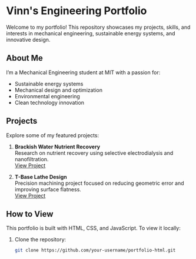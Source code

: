 # Vinn's Engineering Portfolio

Welcome to my portfolio! This repository showcases my projects, skills, and interests in mechanical engineering, sustainable energy systems, and innovative design.

## About Me
I’m a Mechanical Engineering student at MIT with a passion for:
- Sustainable energy systems
- Mechanical design and optimization
- Environmental engineering
- Clean technology innovation

## Projects
Explore some of my featured projects:
1. **Brackish Water Nutrient Recovery**  
   Research on nutrient recovery using selective electrodialysis and nanofiltration.  
   [View Project](src/projects/project-one.html)

2. **T-Base Lathe Design**  
   Precision machining project focused on reducing geometric error and improving surface flatness.  
   [View Project](src/projects/project-two.html)

## How to View
This portfolio is built with HTML, CSS, and JavaScript. To view it locally:
1. Clone the repository:  
   ```bash
   git clone https://github.com/your-username/portfolio-html.git